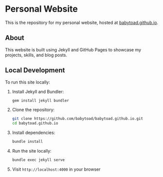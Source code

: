 # Personal Website

This is the repository for my personal website, hosted at [babytoad.github.io](https://babytoad.github.io).

## About

This website is built using Jekyll and GitHub Pages to showcase my projects, skills, and blog posts.

## Local Development

To run this site locally:

1. Install Jekyll and Bundler:
   ```bash
   gem install jekyll bundler
   ```

2. Clone the repository:
   ```bash
   git clone https://github.com/babytoad/babytoad.github.io.git
   cd babytoad.github.io
   ```

3. Install dependencies:
   ```bash
   bundle install
   ```

4. Run the site locally:
   ```bash
   bundle exec jekyll serve
   ```

5. Visit `http://localhost:4000` in your browser
